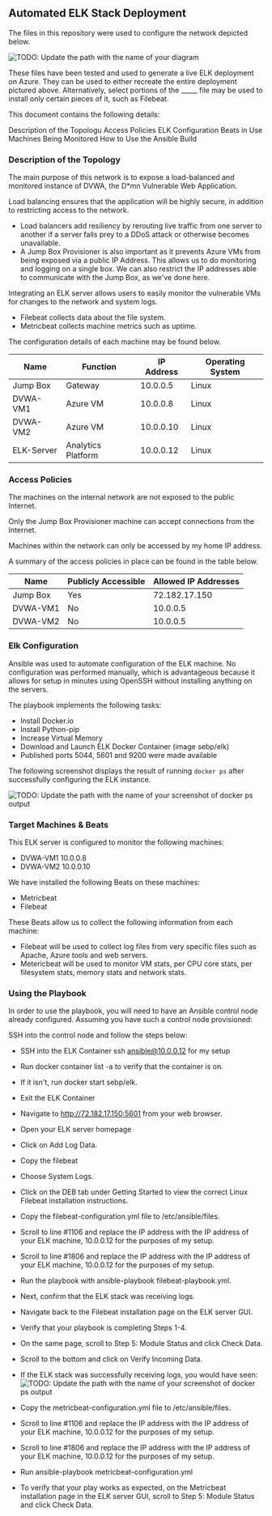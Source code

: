 ## Automated ELK Stack Deployment

The files in this repository were used to configure the network depicted below.

![TODO: Update the path with the name of your diagram](https://github.com/joshgarlandreese/Project1_UTBootcamp_Azure/blob/master/AzureProject.png)

These files have been tested and used to generate a live ELK deployment on Azure. They can be used to either recreate the entire deployment pictured above. Alternatively, select portions of the _____ file may be used to install only certain pieces of it, such as Filebeat.

This document contains the following details:

Description of the Topologu
Access Policies
ELK Configuration
Beats in Use
Machines Being Monitored
How to Use the Ansible Build
  
  ### Description of the Topology

The main purpose of this network is to expose a load-balanced and monitored instance of DVWA, the D*mn Vulnerable Web Application.

Load balancing ensures that the application will be highly secure, in addition to restricting access to the network.
- Load balancers add resiliency by rerouting live traffic from one server to another if a server falls prey to a DDoS attack or otherwise becomes unavailable.
- A Jump Box Provisioner is also important as it prevents Azure VMs from being exposed via a public IP Address.  This allows us to do monitoring and logging on a single box.  We can also restrict the IP addresses able to communicate with the Jump Box, as we've done here.

Integrating an ELK server allows users to easily monitor the vulnerable VMs for changes to the network and system logs.
- Filebeat collects data about the file system.
- Metricbeat collects machine metrics such as uptime.

The configuration details of each machine may be found below.

| Name      | Function           | IP Address | Operating System |
|-----------|--------------------|------------|------------------|
| Jump Box  | Gateway            | 10.0.0.5   | Linux            |
| DVWA-VM1  | Azure VM           | 10.0.0.8   | Linux            |
| DVWA-VM2  | Azure VM           | 10.0.0.10  | Linux            |
| ELK-Server| Analytics Platform | 10.0.0.12  | Linux            |

### Access Policies

The machines on the internal network are not exposed to the public Internet. 

Only the Jump Box Provisioner machine can accept connections from the Internet. 

Machines within the network can only be accessed by my home IP address.

A summary of the access policies in place can be found in the table below.

| Name     | Publicly Accessible | Allowed IP Addresses |
|----------|---------------------|----------------------|
| Jump Box | Yes                 | 72.182.17.150        |
| DVWA-VM1 | No                  | 10.0.0.5             |
| DVWA-VM2 | No                  | 10.0.0.5             |

### Elk Configuration

Ansible was used to automate configuration of the ELK machine. No configuration was performed manually, which is advantageous because it allows for setup in minutes using OpenSSH without installing anything on the servers.


The playbook implements the following tasks:
- Install Docker.io
- Install Python-pip
- Increase Virtual Memory
- Download and Launch ELK Docker Container (image sebp/elk)
- Published ports 5044, 5601 and 9200 were made available 

The following screenshot displays the result of running `docker ps` after successfully configuring the ELK instance.

![TODO: Update the path with the name of your screenshot of docker ps output](https://github.com/joshgarlandreese/Project1_UTBootcamp_Azure/blob/master/Docker_PS1.png)

### Target Machines & Beats
This ELK server is configured to monitor the following machines:
- DVWA-VM1 10.0.0.8
- DVWA-VM2 10.0.0.10

We have installed the following Beats on these machines:
- Metricbeat 
- Filebeat 

These Beats allow us to collect the following information from each machine:
- Filebeat will be used to collect log files from very specific files such as Apache, Azure tools and web servers.
- Metericbeat will be used to monitor VM stats, per CPU core stats, per filesystem stats, memory stats and network stats.

### Using the Playbook
In order to use the playbook, you will need to have an Ansible control node already configured. Assuming you have such a control node provisioned: 

SSH into the control node and follow the steps below:
- SSH into the ELK Container ssh ansible@10.0.0.12 for my setup
- Run docker container list -a to verify that the container is on.
- If it isn't, run docker start sebp/elk.
- Exit the ELK Container
- Navigate to http://72.182.17.150:5601 from your web browser.
- Open your ELK server homepage
- Click on Add Log Data.
- Copy the filebeat
- Choose System Logs.
- Click on the DEB tab under Getting Started to view the correct Linux Filebeat installation instructions.
- Copy the filebeat-configuration.yml file to /etc/ansible/files.
- Scroll to line #1106 and replace the IP address with the IP address of your ELK machine, 10.0.0.12 for the purposes of my setup.
- Scroll to line #1806 and replace the IP address with the IP address of your ELK machine, 10.0.0.12 for the purposes of my setup.
- Run the playbook with ansible-playbook filebeat-playbook.yml.
- Next, confirm that the ELK stack was receiving logs. 
- Navigate back to the Filebeat installation page on the ELK server GUI.
- Verify that your playbook is completing Steps 1-4.
- On the same page, scroll to Step 5: Module Status and click Check Data.
- Scroll to the bottom and click on Verify Incoming Data.

- If the ELK stack was successfully receiving logs, you would have seen:
![TODO: Update the path with the name of your screenshot of docker ps output](https://github.com/joshgarlandreese/Project1_UTBootcamp_Azure/blob/master/data_success.png)

- Copy the metricbeat-configuration.yml file to /etc/ansible/files.
- Scroll to line #1106 and replace the IP address with the IP address of your ELK machine, 10.0.0.12 for the purposes of my setup.
- Scroll to line #1806 and replace the IP address with the IP address of your ELK machine, 10.0.0.12 for the purposes of my setup.
- Run ansible-playbook metricbeat-configuration.yml
- To verify that your play works as expected, on the Metricbeat installation page in the ELK server GUI, scroll to Step 5: Module Status and click Check Data.
